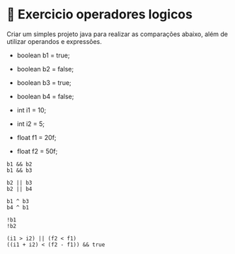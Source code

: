 # 📖 **Exercicio operadores logicos**
Criar um simples projeto java para realizar as comparações abaixo, além de utilizar operandos e expressões.

- boolean b1 = true;
- boolean b2 = false;
- boolean b3 = true;
- boolean b4 = false;

- int i1 = 10;
- int i2 = 5;
- float f1 = 20f;
- float f2 = 50f;

```
b1 && b2
b1 && b3

b2 || b3
b2 || b4

b1 ^ b3
b4 ^ b1

!b1
!b2

(i1 > i2) || (f2 < f1)
((i1 + i2) < (f2 - f1)) && true
```